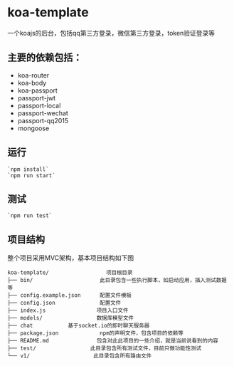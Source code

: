 # koa-template
一个koajs的后台，包括qq第三方登录，微信第三方登录，token验证登录等

## 主要的依赖包括：

* koa-router
* koa-body
* koa-passport
* passport-jwt
* passport-local
* passport-wechat
* passport-qq2015
* mongoose



## 运行

    `npm install`
    `npm run start`

## 测试

    `npm run test`

## 项目结构
整个项目采用MVC架构，基本项目结构如下图
```asciidoc
koa-template/                  项目根目录
├── bin/                     此目录包含一些执行脚本，如启动应用，插入测试数据等
├── config.example.json 	 配置文件模板
├── config.json 	         配置文件
├── index.js			 	项目入口文件
├── models/  				数据库模型文件
├── chat		   基于socket.io的即时聊天服务器
├── package.json			 npm的声明文件，包含项目的依赖等
├── README.md				包含对此此项目的一些介绍，就是当前说看到的内容
├── test/  				  此目录包含所有测试文件，目前只做功能性测试
└── v1/   				   此目录包含所有路由文件
```
